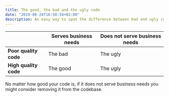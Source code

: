 ```yaml
---
title: The good, the bad and the ugly code
date: "2019-08-24T16:50:56+02:00"
description: An easy way to spot the difference between bad and ugly code.
---
```


| | Serves business needs | Does not serve business needs |
|---|---|---|
| **Poor quality code** | The bad | The ugly |
| **High quality code** | The good | The ugly | 

No matter how good your code is, if it does not serve business needs you might
consider removing it from the codebase.